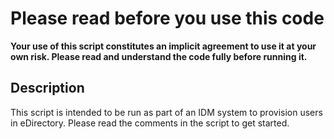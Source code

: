 Please read before you use this code
====================================

**Your use of this script constitutes an implicit
agreement to use it at your own risk. Please read
and understand the code fully before running it.**

Description
-----------

This script is intended to be run as part of an
IDM system to provision users in eDirectory. Please
read the comments in the script to get started.

